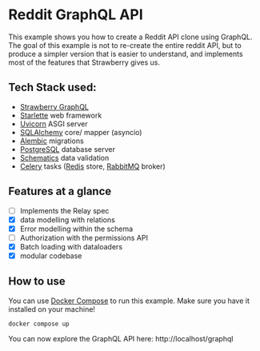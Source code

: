 # Reddit GraphQL API

This example shows you how to create a Reddit API clone using GraphQL.
The goal of this example is not to re-create the entire reddit API, but
to produce a simpler version that is easier to understand, and implements
most of the features that Strawberry gives us.

## Tech Stack used:

- [Strawberry GraphQL](https://github.com/strawberry-graphql/strawberry)
- [Starlette](https://github.com/encode/starlette) web framework
- [Uvicorn](https://github.com/encode/uvicorn) ASGI server
- [SQLAlchemy](https://github.com/sqlalchemy/sqlalchemy) core/ mapper (asyncio)
- [Alembic](https://github.com/sqlalchemy/alembic) migrations
- [PostgreSQL](https://github.com/postgres/postgres) database server
- [Schematics](https://github.com/schematics/schematics) data validation
- [Celery](https://github.com/celery/celery) tasks ([Redis](https://github.com/redis/redis) store, [RabbitMQ](https://github.com/rabbitmq/rabbitmq-server) broker)

## Features at a glance

- [ ] Implements the Relay spec
- [x] data modelling with relations
- [x] Error modelling within the schema
- [ ] Authorization with the permissions API
- [x] Batch loading with dataloaders
- [x] modular codebase

## How to use

You can use [Docker Compose](https://github.com/docker/compose) to run this example. Make sure you have it installed on your machine!

```text
docker compose up
```

You can now explore the GraphQL API here: http://localhost/graphql
